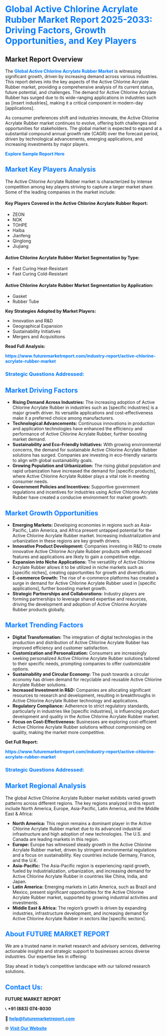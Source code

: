 <h1 style="color: #007BFF;">Global Active Chlorine Acrylate Rubber Market Report 2025-2033: Driving Factors, Growth Opportunities, and Key Players</h1>

<section id="overview">
<h2>Market Report Overview</h2>
<p>The <a href="https://www.futuremarketreport.com/industry-report/active-chlorine-acrylate-rubber-market" style="color: #007BFF; text-decoration: none;"><strong>Global Active Chlorine Acrylate Rubber Market</strong></a> is witnessing significant growth, driven by increasing demand across various industries. This report delves into the key aspects of the Active Chlorine Acrylate Rubber market, providing a comprehensive analysis of its current status, future potential, and challenges. The demand for Active Chlorine Acrylate Rubber has surged due to its wide-ranging applications in industries such as [insert industries], making it a critical component in modern-day [applications].</p>
<p>As consumer preferences shift and industries innovate, the Active Chlorine Acrylate Rubber market continues to evolve, offering both challenges and opportunities for stakeholders. The global market is expected to expand at a substantial compound annual growth rate (CAGR) over the forecast period, driven by technological advancements, emerging applications, and increasing investments by major players.</p>
</section>

<section id="overview">
<p><a href="https://www.futuremarketreport.com/request-sample/reportId=53168" style="color: #007BFF; text-decoration: none;"><strong>Explore Sample Report Here</strong></a></p>
</section>

<section id="key-players">
<h2 style="color: #007BFF;">Market Key Players Analysis</h2>
<p>The Active Chlorine Acrylate Rubber market is characterized by intense competition among key players striving to capture a larger market share. Some of the leading companies in the market include:</p>
<h4>Key Players Covered in the Active Chlorine Acrylate Rubber Report:</h4>
<ul><li>ZEON</li><li>NOK</li><li>TOHPE</li><li>Haiba</li><li>Jianfeng</li><li>Qinglong</li><li>Jiujiang</li></ul>
<h4>Active Chlorine Acrylate Rubber Market Segmentation by Type:</h4>
<ul><li>Fast Curing Heat-Resistant</li><li>Fast Curing Cold-Resistant</li></ul>

<h4>Active Chlorine Acrylate Rubber Market Segmentation by Application:</h4>
<ul><li>Gasket</li><li>Rubber Tube</li></ul>
<p><strong>Key Strategies Adopted by Market Players:</strong></p>
<ul>
<li>Innovation and R&D</li>
<li>Geographical Expansion</li>
<li>Sustainability Initiatives</li>
<li>Mergers and Acquisitions</li>
</ul>
</section>

<section>
<p><strong>Read Full Analysis: </strong></p><a href="https://www.futuremarketreport.com/industry-report/active-chlorine-acrylate-rubber-market" style="color: #007BFF; text-decoration: none;"><strong>https://www.futuremarketreport.com/industry-report/active-chlorine-acrylate-rubber-market</strong></a>
<h3 style="color: #007BFF;">Strategic Questions Addressed:</h3>
</section>

<section id="driving-factors">
<h2 style="color: #007BFF;">Market Driving Factors</h2>
<ul>
<li><strong>Rising Demand Across Industries:</strong> The increasing adoption of Active Chlorine Acrylate Rubber in industries such as [specific industries] is a major growth driver. Its versatile applications and cost-effectiveness make it a preferred choice among manufacturers.</li>
<li><strong>Technological Advancements:</strong> Continuous innovations in production and application technologies have enhanced the efficiency and performance of Active Chlorine Acrylate Rubber, further boosting market demand.</li>
<li><strong>Sustainability and Eco-Friendly Initiatives:</strong> With growing environmental concerns, the demand for sustainable Active Chlorine Acrylate Rubber solutions has surged. Companies are investing in eco-friendly variants to align with global sustainability goals.</li>
<li><strong>Growing Population and Urbanization:</strong> The rising global population and rapid urbanization have increased the demand for [specific products], where Active Chlorine Acrylate Rubber plays a vital role in meeting consumer needs.</li>
<li><strong>Government Policies and Incentives:</strong> Supportive government regulations and incentives for industries using Active Chlorine Acrylate Rubber have created a conducive environment for market growth.</li>
</ul>
</section>

<section id="growth-opportunities">
<h2 style="color: #007BFF;">Market Growth Opportunities</h2>
<ul>
<li><strong>Emerging Markets:</strong> Developing economies in regions such as Asia-Pacific, Latin America, and Africa present untapped potential for the Active Chlorine Acrylate Rubber market. Increasing industrialization and urbanization in these regions are key growth drivers.</li>
<li><strong>Innovative Product Development:</strong> Companies investing in R&D to create innovative Active Chlorine Acrylate Rubber products with enhanced features and applications are likely to gain a competitive edge.</li>
<li><strong>Expansion into Niche Applications:</strong> The versatility of Active Chlorine Acrylate Rubber allows it to be utilized in niche markets such as [specific niches], creating opportunities for growth and diversification.</li>
<li><strong>E-commerce Growth:</strong> The rise of e-commerce platforms has created a surge in demand for Active Chlorine Acrylate Rubber used in [specific applications], further boosting market growth.</li>
<li><strong>Strategic Partnerships and Collaborations:</strong> Industry players are forming partnerships to leverage shared expertise and resources, driving the development and adoption of Active Chlorine Acrylate Rubber products globally.</li>
</ul>
</section>

<section id="trending-factors">
<h2 style="color: #007BFF;">Market Trending Factors</h2>
<ul>
<li><strong>Digital Transformation:</strong> The integration of digital technologies in the production and distribution of Active Chlorine Acrylate Rubber has improved efficiency and customer satisfaction.</li>
<li><strong>Customization and Personalization:</strong> Consumers are increasingly seeking personalized Active Chlorine Acrylate Rubber solutions tailored to their specific needs, prompting companies to offer customizable options.</li>
<li><strong>Sustainability and Circular Economy:</strong> The push towards a circular economy has driven demand for recyclable and reusable Active Chlorine Acrylate Rubber solutions.</li>
<li><strong>Increased Investment in R&D:</strong> Companies are allocating significant resources to research and development, resulting in breakthroughs in Active Chlorine Acrylate Rubber technology and applications.</li>
<li><strong>Regulatory Compliance:</strong> Adherence to strict regulatory standards, particularly in industries like [specific industries], is influencing product development and quality in the Active Chlorine Acrylate Rubber market.</li>
<li><strong>Focus on Cost-Effectiveness:</strong> Businesses are exploring cost-efficient Active Chlorine Acrylate Rubber solutions without compromising on quality, making the market more competitive.</li>
</ul>
</section>

<section>
<p><strong>Get Full Report: </strong></p><a href="https://www.futuremarketreport.com/industry-report/active-chlorine-acrylate-rubber-market" style="color: #007BFF; text-decoration: none;"><strong>https://www.futuremarketreport.com/industry-report/active-chlorine-acrylate-rubber-market</strong></a>
<h3 style="color: #007BFF;">Strategic Questions Addressed:</h3>
</section>


<section id="regional-analysis">
<h2 style="color: #007BFF;">Market Regional Analysis</h2>
<p>The global Active Chlorine Acrylate Rubber market exhibits varied growth patterns across different regions. The key regions analyzed in this report include North America, Europe, Asia-Pacific, Latin America, and the Middle East & Africa:</p>
<ul>
<li><strong>North America:</strong> This region remains a dominant player in the Active Chlorine Acrylate Rubber market due to its advanced industrial infrastructure and high adoption of new technologies. The U.S. and Canada are leading markets in this region.</li>
<li><strong>Europe:</strong> Europe has witnessed steady growth in the Active Chlorine Acrylate Rubber market, driven by stringent environmental regulations and a focus on sustainability. Key countries include Germany, France, and the U.K.</li>
<li><strong>Asia-Pacific:</strong> The Asia-Pacific region is experiencing rapid growth, fueled by industrialization, urbanization, and increasing demand for Active Chlorine Acrylate Rubber in countries like China, India, and Japan.</li>
<li><strong>Latin America:</strong> Emerging markets in Latin America, such as Brazil and Mexico, present significant opportunities for the Active Chlorine Acrylate Rubber market, supported by growing industrial activities and investments.</li>
<li><strong>Middle East & Africa:</strong> The region’s growth is driven by expanding industries, infrastructure development, and increasing demand for Active Chlorine Acrylate Rubber in sectors like [specific sectors].</li>
</ul>
</section>

<footer>
<h2 style="color: #007BFF;">About FUTURE MARKET REPORT</h2>
<p>We are a trusted name in market research and advisory services, delivering actionable insights and strategic support to businesses across diverse industries. Our expertise lies in offering:</p>

<p>Stay ahead in today’s competitive landscape with our tailored research solutions.</p>

<h2 style="color: #007BFF;">Contact Us:</h2>
<p><strong>FUTURE MARKET REPORT</strong></p>
<p>📞 <strong>+91 (883) 074-8030</strong></p>
<p>📧 <strong><a href="mailto:help@futuremarketreport.com" style="color: #007BFF;">help@futuremarketreport.com</a></strong></p>
<p>🌐 <strong><a href="https://www.futuremarketreport.com/" style="color: #007BFF;">Visit Our Website</a></strong></p>
</footer>